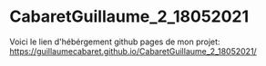 # CabaretGuillaume_2_18052021

Voici le lien d'hébérgement github pages de mon projet:
https://guillaumecabaret.github.io/CabaretGuillaume_2_18052021/
